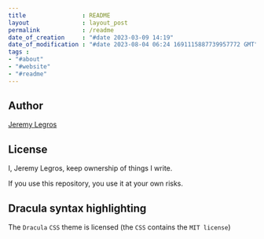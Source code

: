 ```yaml
---
title                : README
layout               : layout_post
permalink            : /readme
date_of_creation     : "#date 2023-03-09 14:19"
date_of_modification : "#date 2023-08-04 06:24 1691115887739957772 GMT"
tags :
- "#about"
- "#website"
- "#readme"
---
```

## Author

[Jeremy Legros](https://github.com/jeremyvlegros)

## License

I, Jeremy Legros, keep ownership of things I write.

If you use this repository, you use it at your own risks.

## Dracula syntax highlighting

The `Dracula` `CSS` theme is licensed (the `CSS` contains the `MIT license`)
